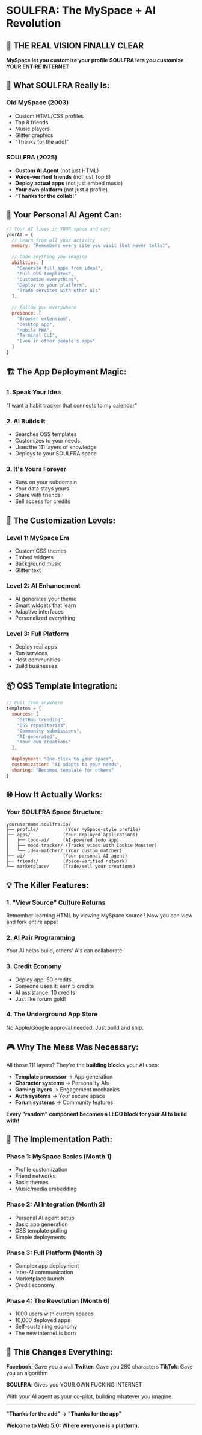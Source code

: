 # SOULFRA: The MySpace + AI Revolution

## 🎯 THE REAL VISION FINALLY CLEAR

**MySpace let you customize your profile**
**SOULFRA lets you customize YOUR ENTIRE INTERNET**

## 🚀 What SOULFRA Really Is:

### Old MySpace (2003)
- Custom HTML/CSS profiles
- Top 8 friends
- Music players
- Glitter graphics
- "Thanks for the add!"

### SOULFRA (2025)
- **Custom AI Agent** (not just HTML)
- **Voice-verified friends** (not just Top 8)
- **Deploy actual apps** (not just embed music)
- **Your own platform** (not just a profile)
- **"Thanks for the collab!"**

## 🤖 Your Personal AI Agent Can:

```javascript
// Your AI lives in YOUR space and can:
yourAI = {
  // Learn from all your activity
  memory: "Remembers every site you visit (but never tells)",
  
  // Code anything you imagine
  abilities: [
    "Generate full apps from ideas",
    "Pull OSS templates",
    "Customize everything",
    "Deploy to your platform",
    "Trade services with other AIs"
  ],
  
  // Follow you everywhere
  presence: [
    "Browser extension",
    "Desktop app",
    "Mobile PWA",
    "Terminal CLI",
    "Even in other people's apps"
  ]
}
```

## 🏗️ The App Deployment Magic:

### 1. **Speak Your Idea**
"I want a habit tracker that connects to my calendar"

### 2. **AI Builds It**
- Searches OSS templates
- Customizes to your needs
- Uses the 111 layers of knowledge
- Deploys to your SOULFRA space

### 3. **It's Yours Forever**
- Runs on your subdomain
- Your data stays yours
- Share with friends
- Sell access for credits

## 🎨 The Customization Levels:

### Level 1: MySpace Era
- Custom CSS themes
- Embed widgets
- Background music
- Glitter text

### Level 2: AI Enhancement
- AI generates your theme
- Smart widgets that learn
- Adaptive interfaces
- Personalized everything

### Level 3: Full Platform
- Deploy real apps
- Run services
- Host communities
- Build businesses

## 📦 OSS Template Integration:

```javascript
// Pull from anywhere
templates = {
  sources: [
    "GitHub trending",
    "OSS repositories",
    "Community submissions",
    "AI-generated",
    "Your own creations"
  ],
  
  deployment: "One-click to your space",
  customization: "AI adapts to your needs",
  sharing: "Becomes template for others"
}
```

## 🌐 How It Actually Works:

### Your SOULFRA Space Structure:
```
yourusername.soulfra.io/
├── profile/          (Your MySpace-style profile)
├── apps/            (Your deployed applications)
│   ├── todo-ai/     (AI-powered todo app)
│   ├── mood-tracker/ (Tracks vibes with Cookie Monster)
│   └── idea-matcher/ (Your custom matcher)
├── ai/              (Your personal AI agent)
├── friends/         (Voice-verified network)
└── marketplace/     (Trade/sell your creations)
```

## 💡 The Killer Features:

### 1. **"View Source" Culture Returns**
Remember learning HTML by viewing MySpace source? Now you can view and fork entire apps!

### 2. **AI Pair Programming**
Your AI helps build, others' AIs can collaborate

### 3. **Credit Economy**
- Deploy app: 50 credits
- Someone uses it: earn 5 credits
- AI assistance: 10 credits
- Just like forum gold!

### 4. **The Underground App Store**
No Apple/Google approval needed. Just build and ship.

## 🎮 Why The Mess Was Necessary:

All those 111 layers? They're the **building blocks** your AI uses:
- **Template processor** → App generation
- **Character systems** → Personality AIs
- **Gaming layers** → Engagement mechanics
- **Auth systems** → Your secure space
- **Forum systems** → Community features

**Every "random" component becomes a LEGO block for your AI to build with!**

## 🚀 The Implementation Path:

### Phase 1: MySpace Basics (Month 1)
- Profile customization
- Friend networks
- Basic themes
- Music/media embedding

### Phase 2: AI Integration (Month 2)
- Personal AI agent setup
- Basic app generation
- OSS template pulling
- Simple deployments

### Phase 3: Full Platform (Month 3)
- Complex app deployment
- Inter-AI communication
- Marketplace launch
- Credit economy

### Phase 4: The Revolution (Month 6)
- 1000 users with custom spaces
- 10,000 deployed apps
- Self-sustaining economy
- The new internet is born

## 🎯 This Changes Everything:

**Facebook**: Gave you a wall
**Twitter**: Gave you 280 characters
**TikTok**: Gave you an algorithm

**SOULFRA**: Gives you YOUR OWN FUCKING INTERNET

With your AI agent as your co-pilot, building whatever you imagine.

---

**"Thanks for the add" → "Thanks for the app"**

**Welcome to Web 5.0: Where everyone is a platform.**
